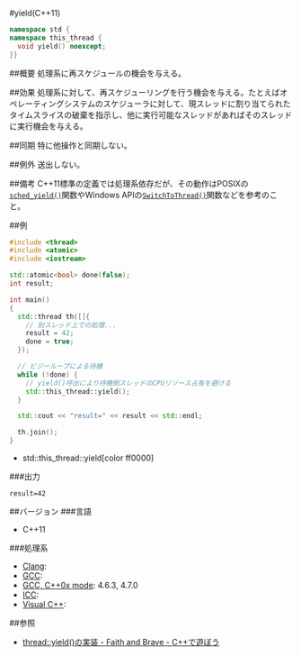 #yield(C++11)
```cpp
namespace std {
namespace this_thread {
  void yield() noexcept;
}}
```

##概要
処理系に再スケジュールの機会を与える。


##効果
処理系に対して、再スケジューリングを行う機会を与える。たとえばオペレーティングシステムのスケジューラに対して、現スレッドに割り当てられたタイムスライスの破棄を指示し、他に実行可能なスレッドがあればそのスレッドに実行機会を与える。


##同期
特に他操作と同期しない。


##例外
送出しない。


##備考
C++11標準の定義では処理系依存だが、その動作はPOSIXの[`sched_yield()`](http://linuxjm.sourceforge.jp/html/LDP_man-pages/man2/sched_yield.2.html)関数やWindows APIの[`SwitchToThread()`](http://msdn.microsoft.com/ja-jp/library/cc429368.aspx)関数などを参考のこと。


##例
```cpp
#include <thread>
#include <atomic>
#include <iostream>

std::atomic<bool> done(false);
int result;

int main()
{
  std::thread th([]{
    // 別スレッド上での処理...
    result = 42;
    done = true;
  });

  // ビジーループによる待機
  while (!done) {
    // yield()呼出により待機側スレッドのCPUリソース占有を避ける
    std::this_thread::yield();
  }

  std::cout << "result=" << result << std::endl;

  th.join();
}
```
* std::this_thread::yield[color ff0000]

###出力
```
result=42
```

##バージョン
###言語
- C++11

###処理系
- [Clang](/implementation#clang.md):
- [GCC](/implementation#gcc.md):
- [GCC, C++0x mode](/implementation#gcc.md): 4.6.3, 4.7.0
- [ICC](/implementation#icc.md):
- [Visual C++](/implementation#visual_cpp.md):


##参照
- [thread::yield()の実装 - Faith and Brave - C++で遊ぼう](http://d.hatena.ne.jp/faith_and_brave/20120618/1340000626)


